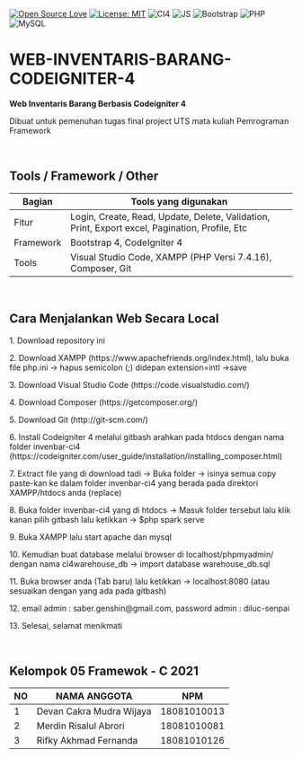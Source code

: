[![Open Source Love](https://badges.frapsoft.com/os/v1/open-source.svg?style=flat)](https://github.com/ellerbrock/open-source-badges/)
[![License: MIT](https://img.shields.io/badge/License-MIT-green.svg)](https://opensource.org/licenses/MIT)
![CI4](https://img.shields.io/badge/-Codeigniter4-black?style=flat&logo=Codeigniter)
![JS](https://img.shields.io/badge/javascript%20-%23323330.svg?&style=flat&logo=javascript&logoColor=%23F7DF1E)
![Bootstrap](https://img.shields.io/badge/-Bootstrap-purple.svg?&logo=bootstrap&logoColor=white)
![PHP](https://img.shields.io/badge/-PHP-grey.svg?&logo=PHP&logoColor=white)
![MySQL](https://img.shields.io/badge/-MySQL-blue.svg?style=flat&logo=mysql&logoColor=white)

# WEB-INVENTARIS-BARANG-CODEIGNITER-4
<b>Web Inventaris Barang Berbasis Codeigniter 4</b>
<p>Dibuat untuk pemenuhan tugas final project UTS mata kuliah Pemrograman Framework</p>

<br>

## Tools / Framework / Other
| Bagian | Tools yang digunakan |
| --- | --- |
| Fitur | Login, Create, Read, Update, Delete, Validation, Print, Export excel, Pagination, Profile, Etc |
| Framework | Bootstrap 4, CodeIgniter 4 |
| Tools | Visual Studio Code, XAMPP (PHP Versi 7.4.16), Composer, Git |

<br>

## Cara Menjalankan Web Secara Local
<p>1. Download repository ini</p>
<p>2. Download XAMPP (https://www.apachefriends.org/index.html), lalu buka file php.ini -> hapus semicolon (;) didepan extension=intl ->save</p>
<p>3. Download Visual Studio Code (https://code.visualstudio.com/)</p>
<p>4. Download Composer (https://getcomposer.org/)</p>
<p>5. Download Git (http://git-scm.com/)</p>
<p>6. Install Codeigniter 4 melalui gitbash arahkan pada htdocs dengan nama folder invenbar-ci4 (https://codeigniter.com/user_guide/installation/installing_composer.html)</p>
<p>7. Extract file yang di download tadi -> Buka folder -> isinya semua copy paste-kan ke dalam folder invenbar-ci4 yang berada pada direktori XAMPP/htdocs anda (replace)</p>
<p>8. Buka folder invenbar-ci4 yang di htdocs -> Masuk folder tersebut lalu klik kanan pilih gitbash lalu ketikkan -> $php spark serve</p>
<p>9. Buka XAMPP lalu start apache dan mysql</p>
<p>10. Kemudian buat database melalui browser di localhost/phpmyadmin/ dengan nama ci4warehouse_db -> import database warehouse_db.sql</p>
<p>11. Buka browser anda (Tab baru) lalu ketikkan -> localhost:8080 (atau sesuaikan dengan yang ada pada gitbash)</p>
<p>12. email admin : saber.genshin@gmail.com, password admin : diluc-senpai</p>
<p>13. Selesai, selamat menikmati</p>

<br>

## Kelompok 05 Framewok - C 2021
| NO | NAMA ANGGOTA | NPM |
| --- | --- | --- |
| 1 | Devan Cakra Mudra Wijaya | 18081010013 |
| 2 | Merdin Risalul Abrori | 18081010081 |
| 3 | Rifky Akhmad Fernanda | 18081010126 |
